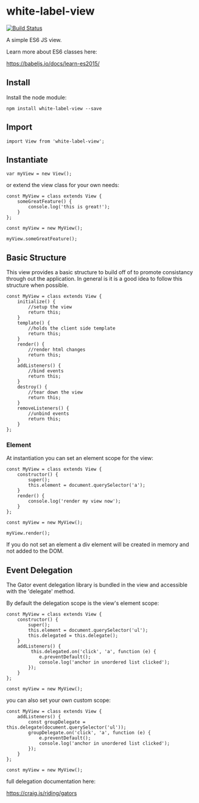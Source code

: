 # white-label-view

[![Build Status](https://travis-ci.org/bshack/white-label-view.svg?branch=master)](https://travis-ci.org/bshack/white-label-view)

A simple ES6 JS view.

Learn more about ES6 classes here:

https://babeljs.io/docs/learn-es2015/

## Install

Install the node module:

```
npm install white-label-view --save
```

## Import

```
import View from 'white-label-view';
```

## Instantiate

```
var myView = new View();
```

or extend the view class for your own needs:

```
const MyView = class extends View {
    someGreatFeature() {
        console.log('this is great!');
    }
};

const myView = new MyView();

myView.someGreatFeature();
```

## Basic Structure

This view provides a basic structure to build off of to promote consistancy through out the application. In general is it is a good idea to follow this structure when possible.
```
const MyView = class extends View {
    initialize() {
        //setup the view
        return this;
    }
    template() {
        //holds the client side template
        return this;
    }
    render() {
        //render html changes
        return this;
    }
    addListeners() {
        //bind events
        return this;
    }
    destroy() {
        //tear down the view
        return this;
    }
    removeListeners() {
        //unbind events
        return this;
    }
};
```

### Element

At instantiation you can set an element scope for the view:

```
const MyView = class extends View {
    constructor() {
        super();
        this.element = document.querySelector('a');
    }
    render() {
        console.log('render my view now');
    }
};

const myView = new MyView();

myView.render();
```

If you do not set an element a div element will be created in memory and not added to the DOM.

## Event Delegation

The Gator event delegation library is bundled in the view and accessible with the 'delegate' method.

By default the delegation scope is the view's element scope:

```
const MyView = class extends View {
    constructor() {
        super();
        this.element = document.querySelector('ul');
        this.delegated = this.delegate();
    }
    addListeners() {
         this.delegated.on('click', 'a', function (e) {
            e.preventDefault();
            console.log('anchor in unordered list clicked');
        });
    }
};

const myView = new MyView();
```

you can also set your own custom scope:

```
const MyView = class extends View {
    addListeners() {
        const groupDelegate = this.delegate(document.querySelector('ul'));
        groupDelegate.on('click', 'a', function (e) {
            e.preventDefault();
            console.log('anchor in unordered list clicked');
        });
    }
};

const myView = new MyView();
```

full delegation documentation here:

https://craig.is/riding/gators

